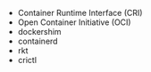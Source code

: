 - Container Runtime Interface (CRI)
- Open Container Initiative (OCI)
- dockershim
- containerd
- rkt
- crictl